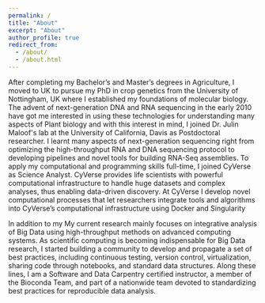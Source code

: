 ```yaml
---
permalink: /
title: "About"
excerpt: "About"
author_profile: true
redirect_from: 
  - /about/
  - /about.html
---
```


After completing my Bachelor’s and Master’s degrees in Agriculture, I moved to UK to pursue my PhD in crop genetics from the University of Nottingham, UK where I established my foundations of molecular biology. The advent of next-generation DNA and RNA sequencing in the early 2010 have got me interested in using these technologies for understanding many aspects of Plant biology and with this interest in mind, I joined Dr. Julin Maloof's lab at the University of California, Davis as Postdoctoral researcher. I learnt many aspects of next-generation sequencing right from optimizing the high-throughput RNA and DNA sequencing protocol to developing pipelines and novel tools for building RNA-Seq assemblies. To apply my computational and programming skills full-time, I joined CyVerse as Science Analyst. CyVerse provides life scientists with powerful computational infrastructure to handle huge datasets and complex analyses, thus enabling data-driven discovery. At CyVerse I develop novel computational processes that let researchers integrate tools and algorithms into CyVerse’s computational infrastructure using Docker and Singularity

In addition to my My current research mainly focuses on integrative analysis of Big Data using high-throughput methods on advanced computing systems. As scientific computing is becoming indispensable for Big Data research, I started building a community to develop and propagate a set of best practices, including continuous testing, version control, virtualization, sharing code through notebooks, and standard data structures. Along these lines, I am a Software and Data Carpentry certified instructor, a member of the Bioconda Team, and part of a nationwide team devoted to standardizing best practices for reproducible data analysis. 

